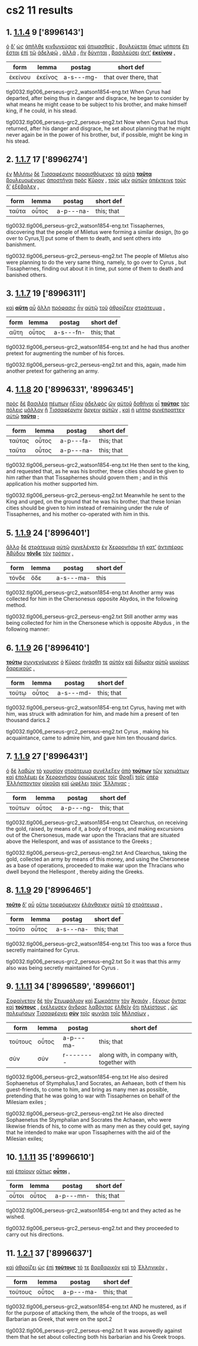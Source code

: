 # cs2 11 results
## 1. [1.1.4](https://beyond-translation.perseus.org/reader/urn:cts:greekLit:tlg0032.tlg006.perseus-grc2:1.1.4?mode=syntax-trees) 9 ['8996143']
[ὁ](https://atlas-test.fly.dev/morphology/lemmas/?lang=grc&q="ὁ") [δ’](https://atlas-test.fly.dev/morphology/lemmas/?lang=grc&q="δέ") [ὡς](https://atlas-test.fly.dev/morphology/lemmas/?lang=grc&q="ὡς") [ἀπῆλθε](https://atlas-test.fly.dev/morphology/lemmas/?lang=grc&q="ἀπέρχομαι") [κινδυνεύσας](https://atlas-test.fly.dev/morphology/lemmas/?lang=grc&q="κινδυνεύω") [καὶ](https://atlas-test.fly.dev/morphology/lemmas/?lang=grc&q="καί") [ἀτιμασθείς](https://atlas-test.fly.dev/morphology/lemmas/?lang=grc&q="ἀτιμάζω") [,](https://atlas-test.fly.dev/morphology/lemmas/?lang=grc&q=",") [βουλεύεται](https://atlas-test.fly.dev/morphology/lemmas/?lang=grc&q="βουλεύω") [ὅπως](https://atlas-test.fly.dev/morphology/lemmas/?lang=grc&q="ὅπως") [μήποτε](https://atlas-test.fly.dev/morphology/lemmas/?lang=grc&q="μήποτε") [ἔτι](https://atlas-test.fly.dev/morphology/lemmas/?lang=grc&q="ἔτι") [ἔσται](https://atlas-test.fly.dev/morphology/lemmas/?lang=grc&q="εἰμί") [ἐπὶ](https://atlas-test.fly.dev/morphology/lemmas/?lang=grc&q="ἐπί") [τῷ](https://atlas-test.fly.dev/morphology/lemmas/?lang=grc&q="ὁ") [ἀδελφῷ](https://atlas-test.fly.dev/morphology/lemmas/?lang=grc&q="ἀδελφός") [,](https://atlas-test.fly.dev/morphology/lemmas/?lang=grc&q=",") [ἀλλά](https://atlas-test.fly.dev/morphology/lemmas/?lang=grc&q="ἀλλά") [,](https://atlas-test.fly.dev/morphology/lemmas/?lang=grc&q=",") [ἢν](https://atlas-test.fly.dev/morphology/lemmas/?lang=grc&q="ἐάν") [δύνηται](https://atlas-test.fly.dev/morphology/lemmas/?lang=grc&q="δύναμαι") [,](https://atlas-test.fly.dev/morphology/lemmas/?lang=grc&q=",") [βασιλεύσει](https://atlas-test.fly.dev/morphology/lemmas/?lang=grc&q="βασιλεύω") [ἀντ’](https://atlas-test.fly.dev/morphology/lemmas/?lang=grc&q="ἀντί") **[ἐκείνου](https://atlas-test.fly.dev/morphology/lemmas/?lang=grc&q="ἐκεῖνος")** [.](https://atlas-test.fly.dev/morphology/lemmas/?lang=grc&q=".") 

| form | lemma | postag | short def |
| --- | --- | --- | --- |
| ἐκείνου | ἐκεῖνος | a-s---mg- | that over there, that |

tlg0032.tlg006_perseus-grc2_watson1854-eng.txt When Cyrus had departed, after being thus in danger and disgrace, he began to consider by what means he might cease to be subject to his brother, and make himself king, if he could, in his stead. 

tlg0032.tlg006_perseus-grc2_perseus-eng2.txt Now when  Cyrus  had thus returned, after his danger and disgrace, he set about planning that he might never again be in the power of his brother, but, if possible, might be king in his stead. 

## 2. [1.1.7](https://beyond-translation.perseus.org/reader/urn:cts:greekLit:tlg0032.tlg006.perseus-grc2:1.1.7?mode=syntax-trees) 17 ['8996274']
[ἐν](https://atlas-test.fly.dev/morphology/lemmas/?lang=grc&q="ἐν") [Μιλήτῳ](https://atlas-test.fly.dev/morphology/lemmas/?lang=grc&q="Μίλητος") [δὲ](https://atlas-test.fly.dev/morphology/lemmas/?lang=grc&q="δέ") [Τισσαφέρνης](https://atlas-test.fly.dev/morphology/lemmas/?lang=grc&q="Τισσαφέρνης") [προαισθόμενος](https://atlas-test.fly.dev/morphology/lemmas/?lang=grc&q="προαισθάνομαι") [τὰ](https://atlas-test.fly.dev/morphology/lemmas/?lang=grc&q="ὁ") [αὐτὰ](https://atlas-test.fly.dev/morphology/lemmas/?lang=grc&q="αὐτός") **[ταῦτα](https://atlas-test.fly.dev/morphology/lemmas/?lang=grc&q="οὗτος")** [βουλευομένους](https://atlas-test.fly.dev/morphology/lemmas/?lang=grc&q="βουλεύω") [ἀποστῆναι](https://atlas-test.fly.dev/morphology/lemmas/?lang=grc&q="ἀφίστημι") [πρὸς](https://atlas-test.fly.dev/morphology/lemmas/?lang=grc&q="πρός") [Κῦρον](https://atlas-test.fly.dev/morphology/lemmas/?lang=grc&q="Κῦρος") [,](https://atlas-test.fly.dev/morphology/lemmas/?lang=grc&q=",") [τοὺς](https://atlas-test.fly.dev/morphology/lemmas/?lang=grc&q="ὁ") [μὲν](https://atlas-test.fly.dev/morphology/lemmas/?lang=grc&q="μέν") [αὐτῶν](https://atlas-test.fly.dev/morphology/lemmas/?lang=grc&q="αὐτός") [ἀπέκτεινε](https://atlas-test.fly.dev/morphology/lemmas/?lang=grc&q="ἀποκτείνω") [τοὺς](https://atlas-test.fly.dev/morphology/lemmas/?lang=grc&q="ὁ") [δ’](https://atlas-test.fly.dev/morphology/lemmas/?lang=grc&q="δέ") [ἐξέβαλεν](https://atlas-test.fly.dev/morphology/lemmas/?lang=grc&q="ἐκβάλλω") [.](https://atlas-test.fly.dev/morphology/lemmas/?lang=grc&q=".") 

| form | lemma | postag | short def |
| --- | --- | --- | --- |
| ταῦτα | οὗτος | a-p---na- | this; that |

tlg0032.tlg006_perseus-grc2_watson1854-eng.txt Tissaphernes, discovering that the people of Miletus were forming a similar design, [to go over to Cyrus,1] put some of them to death, and sent others into banishment. 

tlg0032.tlg006_perseus-grc2_perseus-eng2.txt The people of  Miletus  also were planning to do the very same thing, namely, to go over to  Cyrus , but Tissaphernes, finding out about it in time, put some of them to death and banished others. 

## 3. [1.1.7](https://beyond-translation.perseus.org/reader/urn:cts:greekLit:tlg0032.tlg006.perseus-grc2:1.1.7?mode=syntax-trees) 19 ['8996311']
[καὶ](https://atlas-test.fly.dev/morphology/lemmas/?lang=grc&q="καί") **[αὕτη](https://atlas-test.fly.dev/morphology/lemmas/?lang=grc&q="οὗτος")** [αὖ](https://atlas-test.fly.dev/morphology/lemmas/?lang=grc&q="αὖ") [ἄλλη](https://atlas-test.fly.dev/morphology/lemmas/?lang=grc&q="ἄλλος") [πρόφασις](https://atlas-test.fly.dev/morphology/lemmas/?lang=grc&q="πρόφασις") [ἦν](https://atlas-test.fly.dev/morphology/lemmas/?lang=grc&q="εἰμί") [αὐτῷ](https://atlas-test.fly.dev/morphology/lemmas/?lang=grc&q="αὐτός") [τοῦ](https://atlas-test.fly.dev/morphology/lemmas/?lang=grc&q="ὁ") [ἁθροίζειν](https://atlas-test.fly.dev/morphology/lemmas/?lang=grc&q="ἀθροίζω") [στράτευμα](https://atlas-test.fly.dev/morphology/lemmas/?lang=grc&q="στράτευμα") [.](https://atlas-test.fly.dev/morphology/lemmas/?lang=grc&q=".") 

| form | lemma | postag | short def |
| --- | --- | --- | --- |
| αὕτη | οὗτος | a-s---fn- | this; that |

tlg0032.tlg006_perseus-grc2_watson1854-eng.txt and he had thus another pretext for augmenting the number of his forces. 

tlg0032.tlg006_perseus-grc2_perseus-eng2.txt and this, again, made him another pretext for gathering an army. 

## 4. [1.1.8](https://beyond-translation.perseus.org/reader/urn:cts:greekLit:tlg0032.tlg006.perseus-grc2:1.1.8?mode=syntax-trees) 20 ['8996331', '8996345']
[πρὸς](https://atlas-test.fly.dev/morphology/lemmas/?lang=grc&q="πρός") [δὲ](https://atlas-test.fly.dev/morphology/lemmas/?lang=grc&q="δέ") [βασιλέα](https://atlas-test.fly.dev/morphology/lemmas/?lang=grc&q="βασιλεύς") [πέμπων](https://atlas-test.fly.dev/morphology/lemmas/?lang=grc&q="πέμπω") [ἠξίου](https://atlas-test.fly.dev/morphology/lemmas/?lang=grc&q="ἀξιόω") [ἀδελφὸς](https://atlas-test.fly.dev/morphology/lemmas/?lang=grc&q="ἀδελφός") [ὢν](https://atlas-test.fly.dev/morphology/lemmas/?lang=grc&q="εἰμί") [αὐτοῦ](https://atlas-test.fly.dev/morphology/lemmas/?lang=grc&q="αὐτός") [δοθῆναι](https://atlas-test.fly.dev/morphology/lemmas/?lang=grc&q="δίδωμι") [οἷ](https://atlas-test.fly.dev/morphology/lemmas/?lang=grc&q="οἷ") **[ταύτας](https://atlas-test.fly.dev/morphology/lemmas/?lang=grc&q="οὗτος")** [τὰς](https://atlas-test.fly.dev/morphology/lemmas/?lang=grc&q="ὁ") [πόλεις](https://atlas-test.fly.dev/morphology/lemmas/?lang=grc&q="πόλις") [μᾶλλον](https://atlas-test.fly.dev/morphology/lemmas/?lang=grc&q="μάλα") [ἢ](https://atlas-test.fly.dev/morphology/lemmas/?lang=grc&q="ἤ") [Τισσαφέρνην](https://atlas-test.fly.dev/morphology/lemmas/?lang=grc&q="Τισσαφέρνης") [ἄρχειν](https://atlas-test.fly.dev/morphology/lemmas/?lang=grc&q="ἄρχω") [αὐτῶν](https://atlas-test.fly.dev/morphology/lemmas/?lang=grc&q="αὐτός") [,](https://atlas-test.fly.dev/morphology/lemmas/?lang=grc&q=",") [καὶ](https://atlas-test.fly.dev/morphology/lemmas/?lang=grc&q="καί") [ἡ](https://atlas-test.fly.dev/morphology/lemmas/?lang=grc&q="ὁ") [μήτηρ](https://atlas-test.fly.dev/morphology/lemmas/?lang=grc&q="μήτηρ") [συνέπραττεν](https://atlas-test.fly.dev/morphology/lemmas/?lang=grc&q="συμπράσσω") [αὐτῷ](https://atlas-test.fly.dev/morphology/lemmas/?lang=grc&q="αὐτός") **[ταῦτα](https://atlas-test.fly.dev/morphology/lemmas/?lang=grc&q="οὗτος")** [·](https://atlas-test.fly.dev/morphology/lemmas/?lang=grc&q="·") 

| form | lemma | postag | short def |
| --- | --- | --- | --- |
| ταύτας | οὗτος | a-p---fa- | this; that |
| ταῦτα | οὗτος | a-p---na- | this; that |

tlg0032.tlg006_perseus-grc2_watson1854-eng.txt He then sent to the king, and requested that, as he was his brother, these cities should be given to him rather than that Tissaphernes should govern them ; and in this application his mother supported him. 

tlg0032.tlg006_perseus-grc2_perseus-eng2.txt Meanwhile he sent to the King and urged, on the ground that he was his brother, that these Ionian cities should be given to him instead of remaining under the rule of Tissaphernes, and his mother co-operated with him in this. 

## 5. [1.1.9](https://beyond-translation.perseus.org/reader/urn:cts:greekLit:tlg0032.tlg006.perseus-grc2:1.1.9?mode=syntax-trees) 24 ['8996401']
[ἄλλο](https://atlas-test.fly.dev/morphology/lemmas/?lang=grc&q="ἄλλος") [δὲ](https://atlas-test.fly.dev/morphology/lemmas/?lang=grc&q="δέ") [στράτευμα](https://atlas-test.fly.dev/morphology/lemmas/?lang=grc&q="στράτευμα") [αὐτῷ](https://atlas-test.fly.dev/morphology/lemmas/?lang=grc&q="αὐτός") [συνελέγετο](https://atlas-test.fly.dev/morphology/lemmas/?lang=grc&q="συλλέγω") [ἐν](https://atlas-test.fly.dev/morphology/lemmas/?lang=grc&q="ἐν") [Χερρονήσῳ](https://atlas-test.fly.dev/morphology/lemmas/?lang=grc&q="Χερσόνησος") [τῇ](https://atlas-test.fly.dev/morphology/lemmas/?lang=grc&q="ὁ") [κατ’](https://atlas-test.fly.dev/morphology/lemmas/?lang=grc&q="κατά") [ἀντιπέρας](https://atlas-test.fly.dev/morphology/lemmas/?lang=grc&q="ἀντιπέρα") [Ἀβύδου](https://atlas-test.fly.dev/morphology/lemmas/?lang=grc&q="Ἄβυδος") **[τόνδε](https://atlas-test.fly.dev/morphology/lemmas/?lang=grc&q="ὅδε")** [τὸν](https://atlas-test.fly.dev/morphology/lemmas/?lang=grc&q="ὁ") [τρόπον](https://atlas-test.fly.dev/morphology/lemmas/?lang=grc&q="τρόπος") [.](https://atlas-test.fly.dev/morphology/lemmas/?lang=grc&q=".") 

| form | lemma | postag | short def |
| --- | --- | --- | --- |
| τόνδε | ὅδε | a-s---ma- | this |

tlg0032.tlg006_perseus-grc2_watson1854-eng.txt Another army was collected for him in the Chersonesus opposite Abydos, in the following method. 

tlg0032.tlg006_perseus-grc2_perseus-eng2.txt Still another army was being collected for him in the  Chersonese  which is opposite  Abydus , in the following manner: 

## 6. [1.1.9](https://beyond-translation.perseus.org/reader/urn:cts:greekLit:tlg0032.tlg006.perseus-grc2:1.1.9?mode=syntax-trees) 26 ['8996410']
**[τούτῳ](https://atlas-test.fly.dev/morphology/lemmas/?lang=grc&q="οὗτος")** [συγγενόμενος](https://atlas-test.fly.dev/morphology/lemmas/?lang=grc&q="συγγίγνομαι") [ὁ](https://atlas-test.fly.dev/morphology/lemmas/?lang=grc&q="ὁ") [Κῦρος](https://atlas-test.fly.dev/morphology/lemmas/?lang=grc&q="Κῦρος") [ἠγάσθη](https://atlas-test.fly.dev/morphology/lemmas/?lang=grc&q="ἄγαμαι") [τε](https://atlas-test.fly.dev/morphology/lemmas/?lang=grc&q="τε") [αὐτὸν](https://atlas-test.fly.dev/morphology/lemmas/?lang=grc&q="αὐτός") [καὶ](https://atlas-test.fly.dev/morphology/lemmas/?lang=grc&q="καί") [δίδωσιν](https://atlas-test.fly.dev/morphology/lemmas/?lang=grc&q="δίδωμι") [αὐτῷ](https://atlas-test.fly.dev/morphology/lemmas/?lang=grc&q="αὐτός") [μυρίους](https://atlas-test.fly.dev/morphology/lemmas/?lang=grc&q="μυρίος") [δαρεικούς](https://atlas-test.fly.dev/morphology/lemmas/?lang=grc&q="Δαρεικός") [.](https://atlas-test.fly.dev/morphology/lemmas/?lang=grc&q=".") 

| form | lemma | postag | short def |
| --- | --- | --- | --- |
| τούτῳ | οὗτος | a-s---md- | this; that |

tlg0032.tlg006_perseus-grc2_watson1854-eng.txt Cyrus, having met with him, was struck with admiration for him, and made him a present of ten thousand darics.2 

tlg0032.tlg006_perseus-grc2_perseus-eng2.txt Cyrus , making his acquaintance, came to admire him, and gave him ten thousand darics. 

## 7. [1.1.9](https://beyond-translation.perseus.org/reader/urn:cts:greekLit:tlg0032.tlg006.perseus-grc2:1.1.9?mode=syntax-trees) 27 ['8996431']
[ὁ](https://atlas-test.fly.dev/morphology/lemmas/?lang=grc&q="ὁ") [δὲ](https://atlas-test.fly.dev/morphology/lemmas/?lang=grc&q="δέ") [λαβὼν](https://atlas-test.fly.dev/morphology/lemmas/?lang=grc&q="λαμβάνω") [τὸ](https://atlas-test.fly.dev/morphology/lemmas/?lang=grc&q="ὁ") [χρυσίον](https://atlas-test.fly.dev/morphology/lemmas/?lang=grc&q="χρυσίον") [στράτευμα](https://atlas-test.fly.dev/morphology/lemmas/?lang=grc&q="στράτευμα") [συνέλεξεν](https://atlas-test.fly.dev/morphology/lemmas/?lang=grc&q="συλλέγω") [ἀπὸ](https://atlas-test.fly.dev/morphology/lemmas/?lang=grc&q="ἀπό") **[τούτων](https://atlas-test.fly.dev/morphology/lemmas/?lang=grc&q="οὗτος")** [τῶν](https://atlas-test.fly.dev/morphology/lemmas/?lang=grc&q="ὁ") [χρημάτων](https://atlas-test.fly.dev/morphology/lemmas/?lang=grc&q="χρῆμα") [καὶ](https://atlas-test.fly.dev/morphology/lemmas/?lang=grc&q="καί") [ἐπολέμει](https://atlas-test.fly.dev/morphology/lemmas/?lang=grc&q="πολεμέω") [ἐκ](https://atlas-test.fly.dev/morphology/lemmas/?lang=grc&q="ἐκ") [Χερρονήσου](https://atlas-test.fly.dev/morphology/lemmas/?lang=grc&q="Χερσόνησος") [ὁρμώμενος](https://atlas-test.fly.dev/morphology/lemmas/?lang=grc&q="ὁρμάω") [τοῖς](https://atlas-test.fly.dev/morphology/lemmas/?lang=grc&q="ὁ") [Θρᾳξὶ](https://atlas-test.fly.dev/morphology/lemmas/?lang=grc&q="Θρᾷξ") [τοῖς](https://atlas-test.fly.dev/morphology/lemmas/?lang=grc&q="ὁ") [ὑπὲρ](https://atlas-test.fly.dev/morphology/lemmas/?lang=grc&q="ὑπέρ") [Ἑλλήσποντον](https://atlas-test.fly.dev/morphology/lemmas/?lang=grc&q="Ἑλλήσποντος") [οἰκοῦσι](https://atlas-test.fly.dev/morphology/lemmas/?lang=grc&q="οἰκέω") [καὶ](https://atlas-test.fly.dev/morphology/lemmas/?lang=grc&q="καί") [ὠφέλει](https://atlas-test.fly.dev/morphology/lemmas/?lang=grc&q="ὠφελέω") [τοὺς](https://atlas-test.fly.dev/morphology/lemmas/?lang=grc&q="ὁ") [Ἕλληνας](https://atlas-test.fly.dev/morphology/lemmas/?lang=grc&q="Ἕλλην") [·](https://atlas-test.fly.dev/morphology/lemmas/?lang=grc&q="·") 

| form | lemma | postag | short def |
| --- | --- | --- | --- |
| τούτων | οὗτος | a-p---ng- | this; that |

tlg0032.tlg006_perseus-grc2_watson1854-eng.txt Clearchus, on receiving the gold, raised, by means of it, a body of troops, and making excursions out of the Chersonesus, made war upon the Thracians that are situated above the Hellespont, and was of assistance to the Greeks ; 

tlg0032.tlg006_perseus-grc2_perseus-eng2.txt And Clearchus, taking the gold, collected an army by means of this money, and using the  Chersonese  as a base of operations, proceeded to make war upon the Thracians who dwell beyond the  Hellespont , thereby aiding the Greeks. 

## 8. [1.1.9](https://beyond-translation.perseus.org/reader/urn:cts:greekLit:tlg0032.tlg006.perseus-grc2:1.1.9?mode=syntax-trees) 29 ['8996465']
**[τοῦτο](https://atlas-test.fly.dev/morphology/lemmas/?lang=grc&q="οὗτος")** [δ’](https://atlas-test.fly.dev/morphology/lemmas/?lang=grc&q="δέ") [αὖ](https://atlas-test.fly.dev/morphology/lemmas/?lang=grc&q="αὖ") [οὕτω](https://atlas-test.fly.dev/morphology/lemmas/?lang=grc&q="οὕτως") [τρεφόμενον](https://atlas-test.fly.dev/morphology/lemmas/?lang=grc&q="τρέφω") [ἐλάνθανεν](https://atlas-test.fly.dev/morphology/lemmas/?lang=grc&q="λανθάνω") [αὐτῷ](https://atlas-test.fly.dev/morphology/lemmas/?lang=grc&q="αὐτός") [τὸ](https://atlas-test.fly.dev/morphology/lemmas/?lang=grc&q="ὁ") [στράτευμα](https://atlas-test.fly.dev/morphology/lemmas/?lang=grc&q="στράτευμα") [.](https://atlas-test.fly.dev/morphology/lemmas/?lang=grc&q=".") 

| form | lemma | postag | short def |
| --- | --- | --- | --- |
| τοῦτο | οὗτος | a-s---na- | this; that |

tlg0032.tlg006_perseus-grc2_watson1854-eng.txt This too was a force thus secretly maintained for Cyrus. 

tlg0032.tlg006_perseus-grc2_perseus-eng2.txt So it was that this army also was being secretly maintained for  Cyrus . 

## 9. [1.1.11](https://beyond-translation.perseus.org/reader/urn:cts:greekLit:tlg0032.tlg006.perseus-grc2:1.1.11?mode=syntax-trees) 34 ['8996589', '8996601']
[Σοφαίνετον](https://atlas-test.fly.dev/morphology/lemmas/?lang=grc&q="Σοφαίνετος") [δὲ](https://atlas-test.fly.dev/morphology/lemmas/?lang=grc&q="δέ") [τὸν](https://atlas-test.fly.dev/morphology/lemmas/?lang=grc&q="ὁ") [Στυμφάλιον](https://atlas-test.fly.dev/morphology/lemmas/?lang=grc&q="Στυμφάλιος") [καὶ](https://atlas-test.fly.dev/morphology/lemmas/?lang=grc&q="καί") [Σωκράτην](https://atlas-test.fly.dev/morphology/lemmas/?lang=grc&q="Σωκράτης") [τὸν](https://atlas-test.fly.dev/morphology/lemmas/?lang=grc&q="ὁ") [Ἀχαιόν](https://atlas-test.fly.dev/morphology/lemmas/?lang=grc&q="Ἀχαιός") [,](https://atlas-test.fly.dev/morphology/lemmas/?lang=grc&q=",") [ξένους](https://atlas-test.fly.dev/morphology/lemmas/?lang=grc&q="ξένος") [ὄντας](https://atlas-test.fly.dev/morphology/lemmas/?lang=grc&q="εἰμί") [καὶ](https://atlas-test.fly.dev/morphology/lemmas/?lang=grc&q="καί") **[τούτους](https://atlas-test.fly.dev/morphology/lemmas/?lang=grc&q="οὗτος")** [,](https://atlas-test.fly.dev/morphology/lemmas/?lang=grc&q=",") [ἐκέλευσεν](https://atlas-test.fly.dev/morphology/lemmas/?lang=grc&q="κελεύω") [ἄνδρας](https://atlas-test.fly.dev/morphology/lemmas/?lang=grc&q="ἀνήρ") [λαβόντας](https://atlas-test.fly.dev/morphology/lemmas/?lang=grc&q="λαμβάνω") [ἐλθεῖν](https://atlas-test.fly.dev/morphology/lemmas/?lang=grc&q="ἔρχομαι") [ὅτι](https://atlas-test.fly.dev/morphology/lemmas/?lang=grc&q="ὅτι") [πλείστους](https://atlas-test.fly.dev/morphology/lemmas/?lang=grc&q="πολύς") [,](https://atlas-test.fly.dev/morphology/lemmas/?lang=grc&q=",") [ὡς](https://atlas-test.fly.dev/morphology/lemmas/?lang=grc&q="ὡς") [πολεμήσων](https://atlas-test.fly.dev/morphology/lemmas/?lang=grc&q="πολεμέω") [Τισσαφέρνει](https://atlas-test.fly.dev/morphology/lemmas/?lang=grc&q="Τισσαφέρνης") **[σὺν](https://atlas-test.fly.dev/morphology/lemmas/?lang=grc&q="σύν")** [τοῖς](https://atlas-test.fly.dev/morphology/lemmas/?lang=grc&q="ὁ") [φυγάσι](https://atlas-test.fly.dev/morphology/lemmas/?lang=grc&q="φυγάς") [τοῖς](https://atlas-test.fly.dev/morphology/lemmas/?lang=grc&q="ὁ") [Μιλησίων](https://atlas-test.fly.dev/morphology/lemmas/?lang=grc&q="Μιλήσιος") [.](https://atlas-test.fly.dev/morphology/lemmas/?lang=grc&q=".") 

| form | lemma | postag | short def |
| --- | --- | --- | --- |
| τούτους | οὗτος | a-p---ma- | this; that |
| σὺν | σύν | r-------- | along with, in company with, together with |

tlg0032.tlg006_perseus-grc2_watson1854-eng.txt He also desired Sophaenetus of Stymphalus,1 and Socrates, an Aehaean, both cf them his guest-friends, to come to him, and bring as many men as possible, pretending that he was going to war with Tissaphernes on behalf of the Milesiam exiles ; 

tlg0032.tlg006_perseus-grc2_perseus-eng2.txt He also directed Sophaenetus the Stymphalian and Socrates the Achaean, who were likewise friends of his, to come with as many men as they could get, saying that he intended to make war upon Tissaphernes with the aid of the Milesian exiles; 

## 10. [1.1.11](https://beyond-translation.perseus.org/reader/urn:cts:greekLit:tlg0032.tlg006.perseus-grc2:1.1.11?mode=syntax-trees) 35 ['8996610']
[καὶ](https://atlas-test.fly.dev/morphology/lemmas/?lang=grc&q="καί") [ἐποίουν](https://atlas-test.fly.dev/morphology/lemmas/?lang=grc&q="ποιέω") [οὕτως](https://atlas-test.fly.dev/morphology/lemmas/?lang=grc&q="οὕτως") **[οὗτοι](https://atlas-test.fly.dev/morphology/lemmas/?lang=grc&q="οὗτος")** [.](https://atlas-test.fly.dev/morphology/lemmas/?lang=grc&q=".") 

| form | lemma | postag | short def |
| --- | --- | --- | --- |
| οὗτοι | οὗτος | a-p---mn- | this; that |

tlg0032.tlg006_perseus-grc2_watson1854-eng.txt and they acted as he wished. 

tlg0032.tlg006_perseus-grc2_perseus-eng2.txt and they proceeded to carry out his directions. 

## 11. [1.2.1](https://beyond-translation.perseus.org/reader/urn:cts:greekLit:tlg0032.tlg006.perseus-grc2:1.2.1?mode=syntax-trees) 37 ['8996637']
[καὶ](https://atlas-test.fly.dev/morphology/lemmas/?lang=grc&q="καί") [ἁθροίζει](https://atlas-test.fly.dev/morphology/lemmas/?lang=grc&q="ἀθροίζω") [ὡς](https://atlas-test.fly.dev/morphology/lemmas/?lang=grc&q="ὡς") [ἐπὶ](https://atlas-test.fly.dev/morphology/lemmas/?lang=grc&q="ἐπί") **[τούτους](https://atlas-test.fly.dev/morphology/lemmas/?lang=grc&q="οὗτος")** [τό](https://atlas-test.fly.dev/morphology/lemmas/?lang=grc&q="ὁ") [τε](https://atlas-test.fly.dev/morphology/lemmas/?lang=grc&q="τε") [βαρβαρικὸν](https://atlas-test.fly.dev/morphology/lemmas/?lang=grc&q="βαρβαρικός") [καὶ](https://atlas-test.fly.dev/morphology/lemmas/?lang=grc&q="καί") [τὸ](https://atlas-test.fly.dev/morphology/lemmas/?lang=grc&q="ὁ") [Ἑλληνικόν](https://atlas-test.fly.dev/morphology/lemmas/?lang=grc&q="Ἑλληνικός") [.](https://atlas-test.fly.dev/morphology/lemmas/?lang=grc&q=".") 

| form | lemma | postag | short def |
| --- | --- | --- | --- |
| τούτους | οὗτος | a-p---ma- | this; that |

tlg0032.tlg006_perseus-grc2_watson1854-eng.txt AND he mustered, as if for the purpose of attacking them, the whole of the troops, as well Barbarian as Greek, that were on the spot.2 

tlg0032.tlg006_perseus-grc2_perseus-eng2.txt It was avowedly against them that he set about collecting both his barbarian and his Greek troops. 

